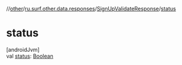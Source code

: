 //[other](../../../index.md)/[ru.surf.other.data.responses](../index.md)/[SignUpValidateResponse](index.md)/[status](status.md)

# status

[androidJvm]\
val [status](status.md): [Boolean](https://kotlinlang.org/api/latest/jvm/stdlib/kotlin/-boolean/index.html)
